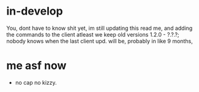 # in-develop

You, dont have to know shit yet, im still updating this read me, and adding the commands to the client
atleast we keep old versions 1.2.0 - ?.?.?; nobody knows when the last client upd. will be, probably in like 9
months,

# me asf now
- no cap no kizzy.
